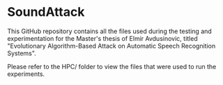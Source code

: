 # SoundAttack

This GitHub repository contains all the files used during the testing and experimentation for the Master's thesis of Elmir Avdusinovic, titled "Evolutionary Algorithm-Based Attack on Automatic Speech Recognition Systems".

Please refer to the HPC/ folder to view the files that were used to run the experiments.
